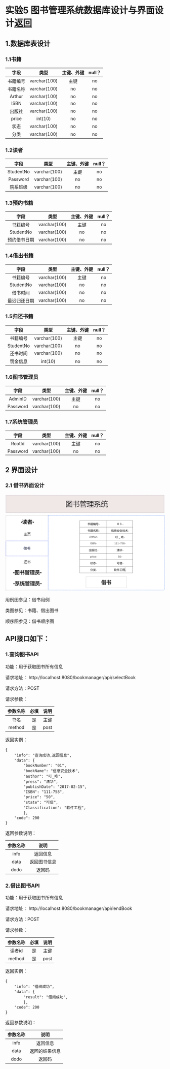 # 实验5 图书管理系统数据库设计与界面设计[返回](../README.md)

## 1.数据库表设计

### 1.1书籍

|   字段   |      类型      | 主键、外键 | null？ |
| :----: | :----------: | :---: | :---: |
|  书籍编号  | varchar(100) |  主键   |  no   |
|  书籍名称  | varchar(100) |  no   |  no   |
| Arthur | varchar(100) |  no   |  no   |
|  ISBN  | varchar(100) |  no   |  no   |
|  出版社   | varchar(100) |  no   |  no   |
| price  |   int(10)    |  no   |  no   |
|   状态   | varchar(100) |  no   |  no   |
|   分类   | varchar(100) |  no   |  no   |

### 1.2读者

|    字段     |      类型      | 主键、外键 | null？ |
| :-------: | :----------: | :---: | :---: |
| StudentNo | varchar(100) |  主键   |  no   |
| Password  | varchar(100) |  no   |  no   |
|   院系班级    | varchar(100) |  no   |  no   |

### 1.3预约书籍

|    字段     |      类型      | 主键、外键 | null？ |
| :-------: | :----------: | :---: | :---: |
|   书籍编号    | varchar(100) |  主键   |  no   |
| StudentNo | varchar(100) |  no   |  no   |
|  预约借书日期   | varchar(100) |  no   |  no   |

### 1.4借出书籍

|    字段     |      类型      | 主键、外键 | null？ |
| :-------: | :----------: | :---: | :---: |
|   书籍编号    | varchar(100) |  主键   |  no   |
| StudentNo | varchar(100) |  no   |  no   |
|   借书时间    | varchar(100) |  no   |  no   |
|  最迟归还日期   | varchar(100) |  no   |  no   |

### 1.5归还书籍

|    字段     |      类型      | 主键、外键 | null？ |
| :-------: | :----------: | :---: | :---: |
|   书籍编号    | varchar(100) |  主键   |  no   |
| StudentNo | varchar(100) |  no   |  no   |
|   还书时间    | varchar(100) |  no   |  no   |
|   罚金信息    |   int(10)    |  no   |  no   |

### 1.6图书管理员

|    字段    |      类型      | 主键、外键 | null？ |
| :------: | :----------: | :---: | :---: |
| AdminID  | varchar(100) |  主键   |  no   |
| Password | varchar(100) |  no   |  no   |

### 1.7系统管理员

|    字段    |      类型      | 主键、外键 | null？ |
| :------: | :----------: | :---: | :---: |
|  RootId  | varchar(100) |  主键   |  no   |
| Password | varchar(100) |  no   |  no   |



## 2 界面设计

### 2.1 借书界面设计

![](./借书信息.png)

用例图参见：借书用例

类图参见：书籍、借出图书

顺序图参见：借书顺序图



## API接口如下：

### 1.查询图书API

功能：用于获取图书所有信息

请求地址： http://localhost:8080/bookmanager/api/selectBook

请求方法：POST

请求参数：

|  参数名称  |  必填  |  说明  |
| :----: | :--: | :--: |
|   书名   |  是   |  主键  |
| method |  是   | post |

返回实例：

```
{
    "info": "查询成功,返回信息",
    "data": {
        "bookNumber": "01",
        "bookName": "信息安全技术",
        "author": "叮_咚",
        "press": "清华",
        "publishDate": "2017-02-15",
        "ISBN": "111-758",
        "price": "50",
        "state": "可借",
        "Classification": "软件工程",
        },
    "code": 200
}
```

返回参数说明：

| 参数名称 |   说明   |
| :--: | :----: |
| info |  返回信息  |
| data | 返回图书信息 |
| dodo |  返回码   |



### 2.借出图书API

功能：用于获取图书所有信息

请求地址： http://localhost:8080/bookmanager/api/lendBook

请求方法：POST

请求参数：

|  参数名称  |  必填  |  说明  |
| :----: | :--: | :--: |
|  读者id  |  是   |  主键  |
| method |  是   | post |

返回实例：

```
{
    "info": "借阅成功",
    "data": {
        "result": "借阅成功",
        },
    "code": 200
}
```

返回参数说明：

| 参数名称 |   说明    |
| :--: | :-----: |
| info |  返回信息   |
| data | 返回的结果信息 |
| dodo |   返回码   |

